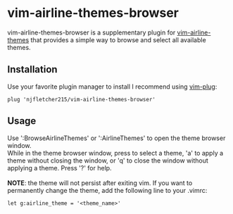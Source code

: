 # vim-airline-themes-browser
vim-airline-themes-browser is a supplementary plugin for [vim-airline-themes](https://www.github.com/vim-airline/vim-airline-themes) that provides a simple way to browse and select all available themes.

## Installation
Use your favorite plugin manager to install
I recommend using [vim-plug](https://github.com/junegunn/vim-plug):
```
plug 'njfletcher215/vim-airline-themes-browser'
```

## Usage
Use ':BrowseAirlineThemes' or ':AirlineThemes' to open the theme browser window.<br/>
While in the theme browser window, press <Enter> to select a theme, 'a' to apply a theme without closing the window, or 'q' to close the window without applying a theme.
Press '?' for help.<br/>
<br/>
**NOTE**: the theme will not persist after exiting vim. If you want to permanently change the theme, add the following line to your .vimrc:
```
let g:airline_theme = '<theme_name>'
```
